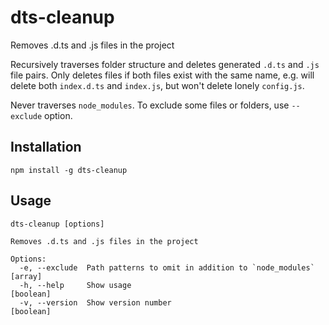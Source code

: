 # dts-cleanup
Removes .d.ts and .js files in the project

Recursively traverses folder structure and deletes generated `.d.ts` and `.js` file pairs.
Only deletes files if both files exist with the same name, e.g.
will delete both `index.d.ts` and `index.js`, but won't delete lonely `config.js`.

Never traverses `node_modules`. To exclude some files or folders, use
`--exclude` option.

## Installation
```
npm install -g dts-cleanup
```

## Usage
```
dts-cleanup [options]

Removes .d.ts and .js files in the project

Options:
  -e, --exclude  Path patterns to omit in addition to `node_modules`     [array]
  -h, --help     Show usage                                            [boolean]
  -v, --version  Show version number                                   [boolean]
```
